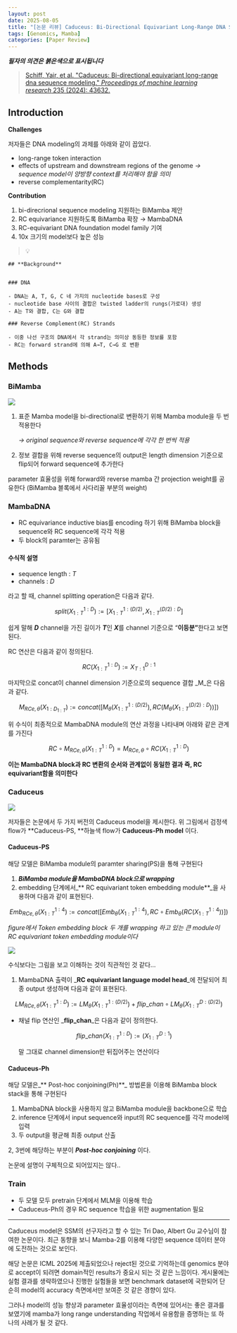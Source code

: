 ```yaml
---
layout: post
date: 2025-08-05
title: "[논문 리뷰] Caduceus: Bi-Directional Equivariant Long-Range DNA Sequence Modeling"
tags: [Genomics, Mamba]
categories: [Paper Review]
---
```


<span class="notion-red">_**필자의 의견은 붉은색으로 표시됩니다**_</span>


> [Schiff, Yair, et al. "Caduceus: Bi-directional equivariant long-range dna sequence modeling." ](https://pmc.ncbi.nlm.nih.gov/articles/PMC12189541/)[_Proceedings of machine learning research_](https://pmc.ncbi.nlm.nih.gov/articles/PMC12189541/)[ 235 (2024): 43632.](https://pmc.ncbi.nlm.nih.gov/articles/PMC12189541/)



## Introduction


**Challenges**


저자들은 DNA modeling의 과제를 아래와 같이 꼽았다.

- long-range token interaction
- effects of upstream and downstream regions of the genome 
_→ sequence model이 양방향 context를 처리해야 함을 의미_
- reverse complementarity(RC)

**Contribution**

1. bi-direcrional sequence modeling 지원하는 BiMamba 제안
1. RC equivariance 지원하도록 BiMamba 확장 → MambaDNA
1. RC-equivariant DNA foundation model family 기여
1. 10x 크기의 model보다 높은 성능

> 💡 


	## **Background**


	### DNA

	- DNA는 A, T, G, C 네 가지의 nucleotide bases로 구성
	- nucleotide base 사이의 결합은 twisted ladder의 rungs(가로대) 생성
	- A는 T와 결합, C는 G와 결합

	### Reverse Complement(RC) Strands

	- 이중 나선 구조의 DNA에서 각 strand는 의미상 동등한 정보를 포함
	- RC는 forward strand에 의해 A→T, C→G 로 변환


## Methods



### BiMamba


![](https://prod-files-secure.s3.us-west-2.amazonaws.com/542b861c-36a8-4051-84e5-8804b6728dba/2c247d59-7815-4980-99f0-8f0d21f445a7/image.png?X-Amz-Algorithm=AWS4-HMAC-SHA256&X-Amz-Content-Sha256=UNSIGNED-PAYLOAD&X-Amz-Credential=ASIAZI2LB466TOJE6LFR%2F20250917%2Fus-west-2%2Fs3%2Faws4_request&X-Amz-Date=20250917T150130Z&X-Amz-Expires=3600&X-Amz-Security-Token=IQoJb3JpZ2luX2VjEC4aCXVzLXdlc3QtMiJIMEYCIQCwJ3c0mDVitxN0e39Rn4jzl977mxCteUZA9uR3Pbh2agIhAN7ijglXpBk3%2BOhZ%2FvDPNN2F5QsJQBRMwwwTG8KKsovPKogECKf%2F%2F%2F%2F%2F%2F%2F%2F%2F%2FwEQABoMNjM3NDIzMTgzODA1IgzS7ZDDOxOcqnSN%2BZYq3AO6jWHgemgoOL7HcLiJ4pWsC%2F%2Fa3VKMLuUe4sYAbbKqrg3GzY7LipUxz%2BK0B%2F2QWhb5bFhuIDmbqnsKMWibV5GiGb566%2BFJm7o%2BvdwlCaqc0y3fhFsDQfzcGmHtQa%2BpgSbdbjIU1YKMskTntifEpwFMg80g8BWj6ZR%2Flwl6Evnqs9x1Zmbk7b0%2FNRzNrkuhOSMz3RiPDp3ccjnV72r1meGd0ePSzFg0u9dJy66o45yL0jtcU4bA2KpYEkqDJa4%2BbrNyxBb179eUbTC%2F9FmKt0IQD%2B9j21CC9lgxWBoh4NNzcsGMgl9ZQB3%2F2xVPnxLtvGw690XbXvElVis08YOiOGz%2FprlXLBllt3sm1em%2BehjvVh4Xe%2FQpkK691SZkGlTalyq65Ffv2%2FJBlySYFiZrRpwLsJal7Av1GgfOWobO7p6Yep6pZons1HLO%2Fx0TSXTxJFVY0zetl0aBSlH9GS3%2FSfLyn9gnZWq%2FsAVWx5XqqHLBCMgY194a2%2FWWgispGPCmVzhzhLbpmgVWt6OPZLNkEqt8DRaBsFy8eZPV0ZuKPCC4emm0h1q1uYhjpj3keCZdNXbqH0hZpON4PBGmA4Cd54gojPQQxTAMrnIw0bQu4U81E4XC0vHeWBU4XJtWCjDo%2BKrGBjqkASu7pc6y0qPWvsz%2FpY6l7YACqndtqjQvlCH7kGMX%2BT732KO2YFtVCc1S94jOpULdsPNuEiShEBQVZ3k1xoQFzY4MRwFWyU2RgAH%2B7D24XRrS7jt3T3gGyvxo34IQcxhJ8mK2iADPGBr5uZZBoYE%2FGzXwaTgkKAoM0XrtDkfb1mMddLrwHpmmJvo5QEWSGVqgQhBHz7e%2Ft9xRH6f%2FMCtUtwkEHphL&X-Amz-Signature=0775eea19cb2566614355e48dafe3b3fd32e97841d243f9ed427b4052f6e7346&X-Amz-SignedHeaders=host&x-amz-checksum-mode=ENABLED&x-id=GetObject)

1. 표준 Mamba model을 bi-directional로 변환하기 위해 Mamba module을 두 번 적용한다

	_→ original sequence와 reverse sequence에 각각 한 번씩 적용_

1. 정보 결합을 위해 reverse sequence의 output은 length dimension 기준으로 flip되어 forward sequence에 추가한다

parameter 효율성을 위해 forward와 reverse mamba 간 projection weight를 공유한다 (BiMamba 블록에서 사다리꼴 부분의 weight)



### MambaDNA

- RC equivariance inductive bias를 encoding 하기 위해 BiMamba block을 sequence와 RC sequence에 각각 적용
- 두 block의 paramter는 공유됨


#### 수식적 설명

- sequence length : _T_
- channels : _D_

라고 할 때,  channel splitting operation은 다음과 같다.


$$
split(X^{1:D}_{1:T}):=[X^{1:(D/2)}_{1:T},X^{(D/2):D}_{1:T}]
$$


<span class="notion-red">쉽게 말해 </span><span class="notion-red">_**D**_</span><span class="notion-red"> channel을 가진 길이가 </span><span class="notion-red">_**T**_</span><span class="notion-red">인 </span><span class="notion-red">_**X**_</span><span class="notion-red">를 channel 기준으로 “</span><span class="notion-red">**이등분”**</span><span class="notion-red">한다고 보면 된다.</span>


RC 연산은 다음과 같이 정의된다.


$$
RC(X^{1:D}_{1:T}):=X^{D:1}_{T:1}
$$


마지막으로 concat이 channel dimension 기준으로의 sequence 결합 _M_은 다음과 같다.


$$
M_{RCe,\theta}(X_{1:D_{1:T}}):=concat([M_{\theta}(X^{1:(D/2)}_{1:T}),RC(M_{\theta}(X^{(D/2):D}_{1:T}))])
$$


위 수식이 최종적으로 MambaDNA module의 연산 과정을 나타내며 아래와 같은 관계를 가진다


$$
RC\circ M_{RCe,\theta}(X^{1:D}_{1:T}) = M_{RCe,\theta} \circ RC(X^{1:D}_{1:T})
$$


**이는 MambaDNA block과 RC 변환의 순서와 관계없이 동일한 결과 즉, RC equivariant함을 의미한다**



### Caduceus


![](https://prod-files-secure.s3.us-west-2.amazonaws.com/542b861c-36a8-4051-84e5-8804b6728dba/f94a60d7-8145-473b-aef9-7c68d3ec604a/image.png?X-Amz-Algorithm=AWS4-HMAC-SHA256&X-Amz-Content-Sha256=UNSIGNED-PAYLOAD&X-Amz-Credential=ASIAZI2LB466TOJE6LFR%2F20250917%2Fus-west-2%2Fs3%2Faws4_request&X-Amz-Date=20250917T150130Z&X-Amz-Expires=3600&X-Amz-Security-Token=IQoJb3JpZ2luX2VjEC4aCXVzLXdlc3QtMiJIMEYCIQCwJ3c0mDVitxN0e39Rn4jzl977mxCteUZA9uR3Pbh2agIhAN7ijglXpBk3%2BOhZ%2FvDPNN2F5QsJQBRMwwwTG8KKsovPKogECKf%2F%2F%2F%2F%2F%2F%2F%2F%2F%2FwEQABoMNjM3NDIzMTgzODA1IgzS7ZDDOxOcqnSN%2BZYq3AO6jWHgemgoOL7HcLiJ4pWsC%2F%2Fa3VKMLuUe4sYAbbKqrg3GzY7LipUxz%2BK0B%2F2QWhb5bFhuIDmbqnsKMWibV5GiGb566%2BFJm7o%2BvdwlCaqc0y3fhFsDQfzcGmHtQa%2BpgSbdbjIU1YKMskTntifEpwFMg80g8BWj6ZR%2Flwl6Evnqs9x1Zmbk7b0%2FNRzNrkuhOSMz3RiPDp3ccjnV72r1meGd0ePSzFg0u9dJy66o45yL0jtcU4bA2KpYEkqDJa4%2BbrNyxBb179eUbTC%2F9FmKt0IQD%2B9j21CC9lgxWBoh4NNzcsGMgl9ZQB3%2F2xVPnxLtvGw690XbXvElVis08YOiOGz%2FprlXLBllt3sm1em%2BehjvVh4Xe%2FQpkK691SZkGlTalyq65Ffv2%2FJBlySYFiZrRpwLsJal7Av1GgfOWobO7p6Yep6pZons1HLO%2Fx0TSXTxJFVY0zetl0aBSlH9GS3%2FSfLyn9gnZWq%2FsAVWx5XqqHLBCMgY194a2%2FWWgispGPCmVzhzhLbpmgVWt6OPZLNkEqt8DRaBsFy8eZPV0ZuKPCC4emm0h1q1uYhjpj3keCZdNXbqH0hZpON4PBGmA4Cd54gojPQQxTAMrnIw0bQu4U81E4XC0vHeWBU4XJtWCjDo%2BKrGBjqkASu7pc6y0qPWvsz%2FpY6l7YACqndtqjQvlCH7kGMX%2BT732KO2YFtVCc1S94jOpULdsPNuEiShEBQVZ3k1xoQFzY4MRwFWyU2RgAH%2B7D24XRrS7jt3T3gGyvxo34IQcxhJ8mK2iADPGBr5uZZBoYE%2FGzXwaTgkKAoM0XrtDkfb1mMddLrwHpmmJvo5QEWSGVqgQhBHz7e%2Ft9xRH6f%2FMCtUtwkEHphL&X-Amz-Signature=372acee243530419ccb0e446f456a37b265b552a9e1976bde8955bb702efc13f&X-Amz-SignedHeaders=host&x-amz-checksum-mode=ENABLED&x-id=GetObject)


저자들은 논문에서 두 가지 버전의 Caduceus model을 제시한다. 위 그림에서 검정색 flow가 **Caduceus-PS, **하늘색 flow가 **Caduceus-Ph model** 이다.



#### Caduceus-PS


해당 모델은 BiMamba module의 paramter sharing(PS)을 통해 구현된다

1. _**BiMamba module을 MambaDNA block으로 wrapping**_
1. embedding 단계에서_** RC equivariant token embedding module**_을 사용하며 다음과 같이 표현된다.

$$
Emb_{RCe,\theta}(X^{1:4}_{1:T}):=concat([Emb_{\theta}(X^{1:4}_{1:T}),RC \circ Emb_{\theta}(RC(X^{1:4}_{1:T}))])
$$


_figure에서 Token embedding block 두 개를 wrapping 하고 있는 큰 module이 RC equivariant token embedding module이다_


![](https://prod-files-secure.s3.us-west-2.amazonaws.com/542b861c-36a8-4051-84e5-8804b6728dba/b175e4da-71eb-4e91-8c23-a06dabe673c9/image.png?X-Amz-Algorithm=AWS4-HMAC-SHA256&X-Amz-Content-Sha256=UNSIGNED-PAYLOAD&X-Amz-Credential=ASIAZI2LB466TOJE6LFR%2F20250917%2Fus-west-2%2Fs3%2Faws4_request&X-Amz-Date=20250917T150130Z&X-Amz-Expires=3600&X-Amz-Security-Token=IQoJb3JpZ2luX2VjEC4aCXVzLXdlc3QtMiJIMEYCIQCwJ3c0mDVitxN0e39Rn4jzl977mxCteUZA9uR3Pbh2agIhAN7ijglXpBk3%2BOhZ%2FvDPNN2F5QsJQBRMwwwTG8KKsovPKogECKf%2F%2F%2F%2F%2F%2F%2F%2F%2F%2FwEQABoMNjM3NDIzMTgzODA1IgzS7ZDDOxOcqnSN%2BZYq3AO6jWHgemgoOL7HcLiJ4pWsC%2F%2Fa3VKMLuUe4sYAbbKqrg3GzY7LipUxz%2BK0B%2F2QWhb5bFhuIDmbqnsKMWibV5GiGb566%2BFJm7o%2BvdwlCaqc0y3fhFsDQfzcGmHtQa%2BpgSbdbjIU1YKMskTntifEpwFMg80g8BWj6ZR%2Flwl6Evnqs9x1Zmbk7b0%2FNRzNrkuhOSMz3RiPDp3ccjnV72r1meGd0ePSzFg0u9dJy66o45yL0jtcU4bA2KpYEkqDJa4%2BbrNyxBb179eUbTC%2F9FmKt0IQD%2B9j21CC9lgxWBoh4NNzcsGMgl9ZQB3%2F2xVPnxLtvGw690XbXvElVis08YOiOGz%2FprlXLBllt3sm1em%2BehjvVh4Xe%2FQpkK691SZkGlTalyq65Ffv2%2FJBlySYFiZrRpwLsJal7Av1GgfOWobO7p6Yep6pZons1HLO%2Fx0TSXTxJFVY0zetl0aBSlH9GS3%2FSfLyn9gnZWq%2FsAVWx5XqqHLBCMgY194a2%2FWWgispGPCmVzhzhLbpmgVWt6OPZLNkEqt8DRaBsFy8eZPV0ZuKPCC4emm0h1q1uYhjpj3keCZdNXbqH0hZpON4PBGmA4Cd54gojPQQxTAMrnIw0bQu4U81E4XC0vHeWBU4XJtWCjDo%2BKrGBjqkASu7pc6y0qPWvsz%2FpY6l7YACqndtqjQvlCH7kGMX%2BT732KO2YFtVCc1S94jOpULdsPNuEiShEBQVZ3k1xoQFzY4MRwFWyU2RgAH%2B7D24XRrS7jt3T3gGyvxo34IQcxhJ8mK2iADPGBr5uZZBoYE%2FGzXwaTgkKAoM0XrtDkfb1mMddLrwHpmmJvo5QEWSGVqgQhBHz7e%2Ft9xRH6f%2FMCtUtwkEHphL&X-Amz-Signature=6cbfb4d2214f30e351a280c2a325afa5c9c224c22f083a11d7fc0f34aa289651&X-Amz-SignedHeaders=host&x-amz-checksum-mode=ENABLED&x-id=GetObject)


<span class="notion-red">수식보다는 그림을 보고 이해하는 것이 직관적인 것 같다…</span>

1. MambaDNA 출력이 _**RC equivariant language model head**_에 전달되어 최종 output 생성하며 다음과 같이 표현된다.

$$
LM_{RCe,\theta}(X^{1:D}_{1:T}):= LM_{\theta}(X^{1:(D/2)}_{1:T})+flip\_chan\circ LM_{\theta}(X^{D:(D/2)}_{1:T})
$$

- 채널 flip 연산인 _**flip\_chan**_은 다음과 같이 정의한다.

	$$
	flip\_chan(X^{1:D}_{1:T}):=(X^{D:1}_{1:T})
	$$


	말 그대로 channel dimension만 뒤집어주는 연산이다



#### Caduceus-Ph


해당 모델은_** Post-hoc conjoining(Ph)**_ 방법론을 이용해 BiMamba block stack을 통해 구현된다

1. MambaDNA block을 사용하지 않고 BiMamba module을 backbone으로 학습
1. inference 단계에서 input sequence와 input의 RC sequence를 각각 model에 입력
1. 두 output을 평균해 최종 output 산출

2, 3번에 해당하는 부분이 _**Post-hoc conjoining**_ 이다.


<span class="notion-red">논문에 설명이 구체적으로 되어있지는 않다..</span>



### Train

- 두 모델 모두 pretrain 단계에서 MLM을 이용해 학습
- Caduceus-Ph의 경우 RC sequence 학습을 위한 augmentation 필요

---


<span class="notion-red">Caduceus model은 SSM의 선구자라고 할 수 있는 Tri Dao, Albert Gu 교수님이 참여한 논문이다. 최근 동향을 보니 Mamba-2를 이용해 다양한 sequence 데이터 분야에 도전하는 것으로 보인다.</span>


<span class="notion-red">해당 논문은 ICML 2025에 제출되었으나 reject된 것으로 기억하는데 genomics 분야로 accept이 되려면 domain적인 results가 중요시 되는 것 같은 느낌이다. 게시물에는 실험 결과를 생략하였으나 진행한 실험들을 보면 benchmark dataset에 국한되어 단순히 model의 accuracy 측면에서만 보여준 것 같은 경향이 있다.</span>


<span class="notion-red">그러나 model의 성능 향상과 parameter 효율성이라는 측면에 있어서는 좋은 결과를 보였기에 mamba가 long range understanding 작업에서 유용함을 증명하는 또 하나의 사례가 될 것 같다.</span>

